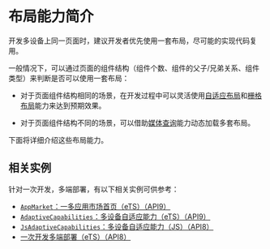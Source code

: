 # 布局能力简介


开发多设备上同一页面时，建议开发者优先使用一套布局，尽可能的实现代码复用。


一般情况下，可以通过页面的组件结构（组件个数、组件的父子/兄弟关系、组件类型）来判断是否可以使用一套布局：


- 对于页面组件结构相同的场景，在开发过程中可以灵活使用[自适应布局](adaptive-layout-intro.md)和[栅格布局](grid-breakpoint.md)能力来达到预期效果。

- 对于页面组件结构不同的场景，可以借助[媒体查询](media-query.md)能力动态加载多套布局。


下面将详细介绍这些布局能力。
## 相关实例

针对一次开发，多端部署，有以下相关实例可供参考：

- [`AppMarket`：一多应用市场首页（eTS）（API9）](https://gitee.com/openharmony/applications_app_samples/tree/master/MultiDeviceAppDev/AppMarket)
- [`AdaptiveCapabilities`：多设备自适应能力（eTS）（API9）](https://gitee.com/openharmony/applications_app_samples/tree/master/MultiDeviceAppDev/AdaptiveCapabilities)
- [`JsAdaptiveCapabilities`：多设备自适应能力（JS）（API8）](https://gitee.com/openharmony/applications_app_samples/tree/master/MultiDeviceAppDev/JsAdaptiveCapabilities)
- [一次开发多端部署（eTS）（API8）](https://gitee.com/openharmony/codelabs/tree/master/ETSUI/MultiDeploymentEts)
